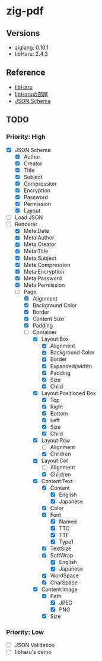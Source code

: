# zig-pdf

## Versions

* ziglang: 0.10.1
* libHaru: 2.4.3

## Reference

* [libHaru](http://libharu.org/)
* [libHaruの部屋](http://www.t-net.ne.jp/~cyfis/libharu/)  
* [JSON Schema](https://json-schema.org/understanding-json-schema/)

## TODO

### Priority: High

- [x] JSON Schema
  - [x] Author
  - [x] Creator
  - [x] Title
  - [x] Subject
  - [x] Compression
  - [x] Encryption
  - [x] Password
  - [x] Permission
  - [x] Layout
- [ ] Load JSON
- [ ] Renderer
  - [x] Meta:Date
  - [x] Meta:Author
  - [x] Meta:Creator
  - [x] Meta:Title
  - [x] Meta:Subject
  - [x] Meta:Compression
  - [x] Meta:Encryption
  - [x] Meta:Password
  - [x] Meta:Permission
  - [ ] Page
    - [x] Alignment
    - [x] Background Color
    - [x] Border
    - [x] Content Size
    - [x] Padding
    - [ ] Container
      - [x] Layout:Box
        - [x] Alignment
        - [x] Background Color
        - [x] Border
        - [x] Expanded(width)
        - [x] Padding
        - [x] Size
        - [x] Child
      - [x] Layout:Positioned Box
        - [x] Top
        - [x] Right
        - [x] Bottom
        - [x] Left
        - [x] Size
        - [x] Child
      - [x] Layout:Row
        - [ ] Alignment
        - [x] Children
      - [x] Layout:Col
        - [ ] Alignment
        - [x] Children
      - [x] Content:Text
        - [x] Content
          - [x] English
          - [x] Japanese
        - [x] Color
        - [x] Font
          - [x] Named
          - [x] TTC
          - [x] TTF
          - [x] Type1
        - [x] TextSize
        - [x] SoftWrap
          - [x] English
          - [x] Japanese
        - [x] WordSpace
        - [x] CharSpace
      - [x] Content:Image
        - [x] Path
          - [x] JPEG
          - [x] PNG
        - [x] Size

### Priority: Low

- [ ] JSON Validation
- [ ] libharu's demo